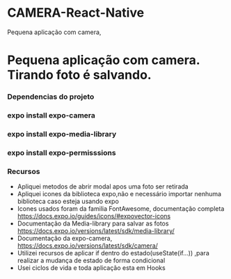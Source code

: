 # CAMERA-React-Native
Pequena aplicação com camera,
# Pequena aplicação com camera. Tirando foto é salvando.
### Dependencias do projeto
### expo install expo-camera
### expo install expo-media-library
### expo install expo-permisssions

### Recursos
- Apliquei metodos de abrir modal apos uma foto ser retirada
- Apliquei icones da biblioteca expo,não e necessário importar nenhuma biblioteca caso esteja usando expo
- Icones usados foram da familia  FontAwesome, documentação completa https://docs.expo.io/guides/icons/#expovector-icons
- Documentação da Media-library para salvar as fotos https://docs.expo.io/versions/latest/sdk/media-library/
- Documentação da expo-camera, https://docs.expo.io/versions/latest/sdk/camera/
- Utilizei recursos de aplicar if dentro do estado(useState(if...)) ,para realizar a mudança de estado de forma condicional
- Usei ciclos de vida e toda aplicação esta em Hooks
